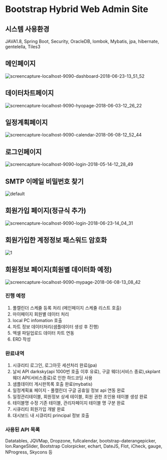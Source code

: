 # Bootstrap Hybrid Web Admin Site
## 시스템 사용환경
JAVA1.8, Spring Boot, Security, OracleDB, lombok, Mybatis, jpa, hibernate, gentelella, Tiles3

## 메인페이지
![screencapture-localhost-9090-dashboard-2018-06-23-13_51_52](https://user-images.githubusercontent.com/12209348/41805994-d0ffe284-76ee-11e8-9812-7380abf60b87.png)

## 데이터차트페이지
![screencapture-localhost-9090-hyopage-2018-06-03-12_26_22](https://user-images.githubusercontent.com/12209348/40882894-5de6cc14-672a-11e8-8f36-c8f9dbb29459.png)

## 일정계획페이지
![screencapture-localhost-9090-calendar-2018-06-08-12_52_44](https://user-images.githubusercontent.com/12209348/41138715-253696e0-6b1e-11e8-9090-ad03880f1b8e.png)

## 로그인페이지
![screencapture-localhost-9090-login-2018-05-14-12_28_49](https://user-images.githubusercontent.com/12209348/39977138-c70af462-5772-11e8-89f5-fd99f96a6de2.png)

## SMTP 이메일 비밀번호 찾기
![default](https://user-images.githubusercontent.com/12209348/40882898-7e6d85c2-672a-11e8-8a32-2b227c267d16.PNG)

## 회원가입 페이지(정규식 추가)
![screencapture-localhost-9090-login-2018-06-23-14_04_31](https://user-images.githubusercontent.com/12209348/41805990-c386016a-76ee-11e8-8081-4e2a1467caed.png)

## 회원가입한 계정정보 패스워드 암호화
![1](https://user-images.githubusercontent.com/12209348/41805983-90200564-76ee-11e8-8c9d-ae10c214f873.PNG)

## 회원정보 페이지(회원별 데이터화 예정)
![screencapture-localhost-9090-mypage-2018-06-08-13_08_42](https://user-images.githubusercontent.com/12209348/41138730-44814f86-6b1e-11e8-995b-a592d267f941.png)

### 진행 예정
1. 풀캘린더 스케쥴 등록 처리 (메인페이지 스케쥴 리스트 호출)
2. 마이페이지 회원별 데이터 처리
3. local PC infomation 호출
4. 차트 정보 데이터처리(샘플데이터 생성 후 진행)
5. 엑셀 파일업로드 데이터 차트 연동
6. ERD 작성

### 완료내역
1. 시큐리티 로그인, 로그아웃 세션처리 완료(jpa)
2. 날씨 API darksky(api 1000번 호출 이후 유료), 구글 웨더(서비스 종료),skplant 웨더 API(서비스종료)로 인한 하드코딩 사용 
3. 샘플데이터 게시판목록 호출 완료(mybatis)
4. 일정계획표 페이지 - 풀캘린더 구글 공휴일 정보 api 연동 완료
5. 일정관리테이블, 회원정보 상세 테이블, 회원 권한 조인용 테이블 생성 완료
6. 테이블명 수정 기존 테이블, 관리자페이지 테이블 명 구분 완료
7. 시큐리티 회원가입 개발 완료
8. 대시보드 내 시큐리티 principal 정보 호출

### 사용된 API 목록
Datatables,
JQVMap,
Dropzone,
fullcalendar,
bootstrap-daterangepicker,
Ion.RangeSlider,
Bootstrap Colorpicker,
echart,
DateJS,
Flot,
iCheck,
gauge,
NProgress,
Skycons 등
